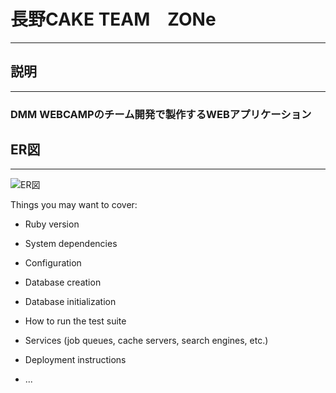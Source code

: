 # 長野CAKE  TEAM　ZONe
***

## 説明
***
### DMM WEBCAMPのチーム開発で製作するWEBアプリケーション

## ER図
***
![ER図](https://user-images.githubusercontent.com/76931463/112425381-4f8afc80-8d79-11eb-8991-73e4b61d4727.jpg)

Things you may want to cover:

* Ruby version

* System dependencies

* Configuration

* Database creation

* Database initialization

* How to run the test suite

* Services (job queues, cache servers, search engines, etc.)

* Deployment instructions

* ...
